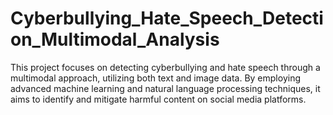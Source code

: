 # Cyberbullying_Hate_Speech_Detection_Multimodal_Analysis
This project focuses on detecting cyberbullying and hate speech through a multimodal approach, utilizing both text and image data. By employing advanced machine learning and natural language processing techniques, it aims to identify and mitigate harmful content on social media platforms.
